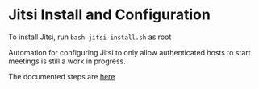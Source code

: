 # Jitsi Install and Configuration

To install Jitsi, run `bash jitsi-install.sh` as root

Automation for configuring Jitsi to only allow authenticated hosts to start meetings is still a work in progress.

The documented steps are [here](https://github.com/jitsi/jicofo/tree/36dc201a244bbce4c1b3e1f02a4619c72c1bf309#secure-domain)
